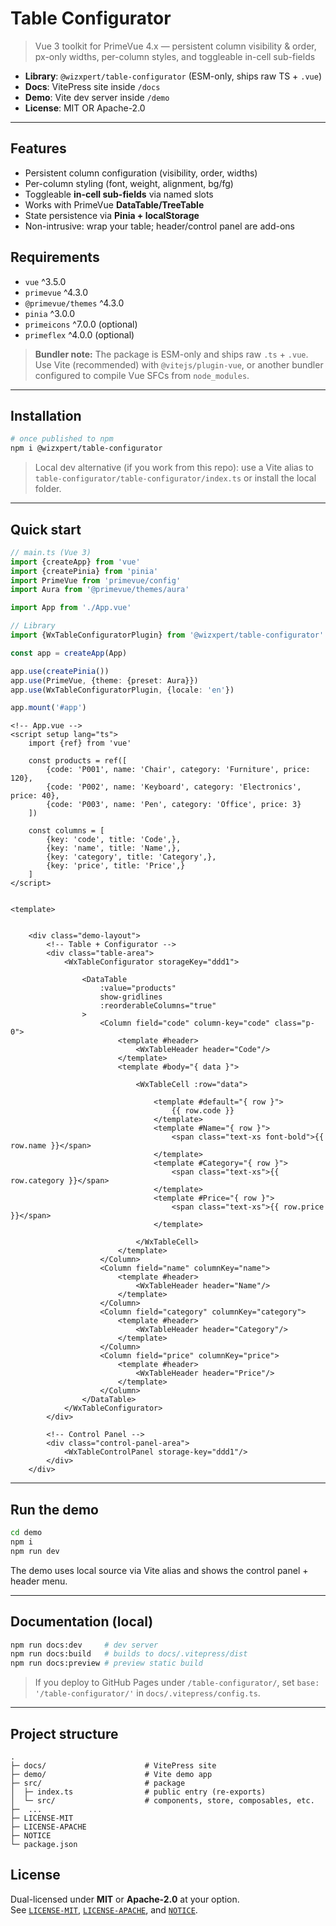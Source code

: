 # Table Configurator

> Vue 3 toolkit for PrimeVue 4.x — persistent column visibility & order, px-only widths, per-column styles, and toggleable in-cell sub-fields

- **Library**: `@wizxpert/table-configurator` (ESM-only, ships raw TS + `.vue`)
- **Docs**: VitePress site inside `/docs`
- **Demo**: Vite dev server inside `/demo`
- **License**: MIT OR Apache-2.0

---

## Features

- Persistent column configuration (visibility, order, widths)
- Per-column styling (font, weight, alignment, bg/fg)
- Toggleable **in-cell sub-fields** via named slots
- Works with PrimeVue **DataTable/TreeTable**
- State persistence via **Pinia + localStorage**
- Non-intrusive: wrap your table; header/control panel are add-ons

## Requirements

- `vue` ^3.5.0
- `primevue` ^4.3.0
- `@primevue/themes` ^4.3.0
- `pinia` ^3.0.0
- `primeicons` ^7.0.0 (optional)
- `primeflex` ^4.0.0 (optional)

> **Bundler note:** The package is ESM-only and ships raw `.ts` + `.vue`. Use Vite (recommended) with `@vitejs/plugin-vue`, or another bundler configured to compile Vue SFCs from `node_modules`.

---

## Installation

```bash
# once published to npm
npm i @wizxpert/table-configurator
```

> Local dev alternative (if you work from this repo): use a Vite alias to `table-configurator/table-configurator/index.ts` or install the local folder.

---

## Quick start

```ts
// main.ts (Vue 3)
import {createApp} from 'vue'
import {createPinia} from 'pinia'
import PrimeVue from 'primevue/config'
import Aura from '@primevue/themes/aura'

import App from './App.vue'

// Library
import {WxTableConfiguratorPlugin} from '@wizxpert/table-configurator'

const app = createApp(App)

app.use(createPinia())
app.use(PrimeVue, {theme: {preset: Aura}})
app.use(WxTableConfiguratorPlugin, {locale: 'en'})

app.mount('#app')
```

```vue
<!-- App.vue -->
<script setup lang="ts">
    import {ref} from 'vue'
    
    const products = ref([
        {code: 'P001', name: 'Chair', category: 'Furniture', price: 120},
        {code: 'P002', name: 'Keyboard', category: 'Electronics', price: 40},
        {code: 'P003', name: 'Pen', category: 'Office', price: 3}
    ])
    
    const columns = [
        {key: 'code', title: 'Code',},
        {key: 'name', title: 'Name',},
        {key: 'category', title: 'Category',},
        {key: 'price', title: 'Price',}
    ]
</script>


<template>
    
    
    <div class="demo-layout">
        <!-- Table + Configurator -->
        <div class="table-area">
            <WxTableConfigurator storageKey="ddd1">
                
                <DataTable
                    :value="products"
                    show-gridlines
                    :reorderableColumns="true"
                >
                    <Column field="code" column-key="code" class="p-0">
                        <template #header>
                            <WxTableHeader header="Code"/>
                        </template>
                        <template #body="{ data }">
                            
                            <WxTableCell :row="data">
                                
                                <template #default="{ row }">
                                    {{ row.code }}
                                </template>
                                <template #Name="{ row }">
                                    <span class="text-xs font-bold">{{ row.name }}</span>
                                </template>
                                <template #Category="{ row }">
                                    <span class="text-xs">{{ row.category }}</span>
                                </template>
                                <template #Price="{ row }">
                                    <span class="text-xs">{{ row.price }}</span>
                                </template>
                            
                            </WxTableCell>
                        </template>
                    </Column>
                    <Column field="name" columnKey="name">
                        <template #header>
                            <WxTableHeader header="Name"/>
                        </template>
                    </Column>
                    <Column field="category" columnKey="category">
                        <template #header>
                            <WxTableHeader header="Category"/>
                        </template>
                    </Column>
                    <Column field="price" columnKey="price">
                        <template #header>
                            <WxTableHeader header="Price"/>
                        </template>
                    </Column>
                </DataTable>
            </WxTableConfigurator>
        </div>
        
        <!-- Control Panel -->
        <div class="control-panel-area">
            <WxTableControlPanel storage-key="ddd1"/>
        </div>
    </div>
```

---

## Run the demo

```bash
cd demo
npm i
npm run dev
```

The demo uses local source via Vite alias and shows the control panel + header menu.

---

## Documentation (local)

```bash
npm run docs:dev     # dev server
npm run docs:build   # builds to docs/.vitepress/dist
npm run docs:preview # preview static build
```

> If you deploy to GitHub Pages under `/table-configurator/`, set `base: '/table-configurator/'` in `docs/.vitepress/config.ts`.

---

## Project structure

```
.
├─ docs/                      # VitePress site
├─ demo/                      # Vite demo app
├─ src/                       # package
│  ├─ index.ts                # public entry (re-exports)
│  └─ src/                    # components, store, composables, etc.
├─  ...
├─ LICENSE-MIT
├─ LICENSE-APACHE
├─ NOTICE
└─ package.json
```


## License

Dual-licensed under **MIT** or **Apache-2.0** at your option.  
See [`LICENSE-MIT`](./LICENSE-MIT), [`LICENSE-APACHE`](./LICENSE-APACHE), and [`NOTICE`](./NOTICE).
